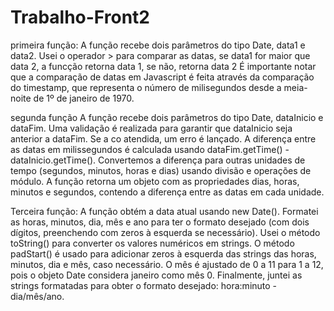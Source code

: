 # Trabalho-Front2
primeira função: 
A função recebe dois parâmetros do tipo Date, data1 e data2.
Usei o operador > para comparar as datas, se data1 for maior que data 2, a funcção retorna data 1, se não, retorna data 2 
É importante notar que a comparação de datas em Javascript é feita através da comparação do timestamp,
 que representa o número de milisegundos desde a meia-noite de 1º de janeiro de 1970.

segunda função 
A função recebe dois parâmetros do tipo Date, dataInicio e dataFim.
Uma validação é realizada para garantir que dataInicio seja anterior a dataFim. Se a co  atendida, um erro é lançado.
A diferença entre as datas em milissegundos é calculada usando dataFim.getTime() - dataInicio.getTime().
Convertemos a diferença para outras unidades de tempo (segundos, minutos, horas e dias) usando divisão e operações de módulo.
A função retorna um objeto com as propriedades dias, horas, minutos e segundos, contendo a diferença entre as datas em cada unidade.

Terceira função: 
A função obtém a data atual usando new Date().
Formatei as horas, minutos, dia, mês e ano para ter o formato desejado (com dois dígitos, preenchendo com zeros à esquerda se necessário).
Usei o método toString() para converter os valores numéricos em strings.
O método padStart() é usado para adicionar zeros à esquerda das strings das horas, minutos, dia e mês, caso necessário.
O mês é ajustado de 0 a 11 para 1 a 12, pois o objeto Date considera janeiro como mês 0.
Finalmente, juntei as strings formatadas para obter o formato desejado: hora:minuto - dia/mês/ano.
